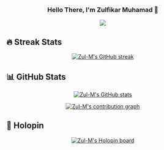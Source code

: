 <h3 align="center">
Hello There, I'm Zulfikar Muhamad 👋
</h3>

<p align="center">
<a href="https://github.com/zul-m/zul-m"><img src="https://readme-typing-svg.herokuapp.com?font=Press+Start+2P&pause=1000&color=58A6FF&center=true&vCenter=true&width=800&lines=Cloud+Engineer+%2F+Cloud+Enthusiast;Rich+Experience+in+Cloud+Computing;Certified+Microsoft+Azure+Professional"></a>
</p>

## 🔥 Streak Stats

<p align="center"><a href="https://github.com/zul-m/zul-m"><img src="http://github-readme-streak-stats.herokuapp.com?user=zul-m&theme=github-dark-blue&date_format=j%20M%5B%20Y%5D" alt="Zul-M's GitHub streak" /></a></p>

## 📊 GitHub Stats

<p align="center"><a href="https://github.com/zul-m/zul-m"><img align="center" src="https://github-readme-stats-git-masterrstaa-rickstaa.vercel.app/api?username=zul-m&count_private=true&show_icons=true&theme=github_dark&cache_seconds=1800&custom_title=GitHub%20Stats" alt="Zul-M's GitHub stats" /></a>

<p align="center"><a href="https://github.com/zul-m/zul-m"><img align="center" alt="Zul-M's contribution graph" src="https://github-readme-activity-graph.cyclic.app/graph?username=zul-m&theme=github-dark&custom_title=GitHub%20Contribution%20Graph" /></a>

## 🦎 Holopin

<p align="center"><a href="https://holopin.io/@epift"><img align="center" alt="Zul-M's Holopin board" src="https://holopin.me/epift" /></a>